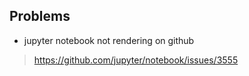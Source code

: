 ## Problems

- jupyter notebook not rendering on github
> https://github.com/jupyter/notebook/issues/3555

